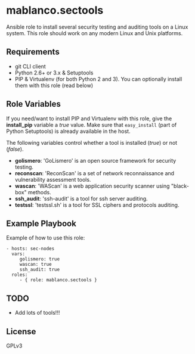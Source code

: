 # mablanco.sectools

Ansible role to install several security testing and auditing tools on a Linux system. This role should work on any modern Linux and Unix platforms.

## Requirements
- git CLI client
- Python 2.6+ or 3.x & Setuptools
- PIP & Virtualenv (for both Python 2 and 3). You can optionally install them with this role (read below)

## Role Variables
If you need/want to install PIP and Virtualenv with this role, give the **install_pip** variable a *true* value. Make sure that `easy_install` (part of Python Setuptools) is already available in the host.

The following variables control whether a tool is installed (*true*) or not (*false*).

- **golismero**: 'GoLismero' is an open source framework for security testing.
- **reconscan**: 'ReconScan' is a set of network reconnaissance and vulnerability assessment tools.
- **wascan**: 'WAScan' is a web application security scanner using "black-box" methods.
- **ssh_audit**: 'ssh-audit' is a tool for ssh server auditing.
- **testssl**: 'testssl.sh' is a tool for SSL ciphers and protocols auditing.

## Example Playbook

Example of how to use this role:

    - hosts: sec-nodes
      vars:
         golismero: true
         wascan: true
         ssh_audit: true
      roles:
         - { role: mablanco.sectools }

## TODO

- Add lots of tools!!!

## License

GPLv3
